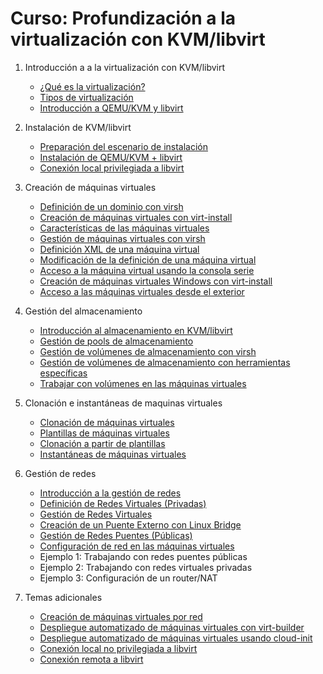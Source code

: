 # Curso: Profundización a la virtualización con KVM/libvirt

1. Introducción a a la virtualización con KVM/libvirt
    * [¿Qué es la virtualización?](contenidos/unidad01/clase1.md)
	* [Tipos de virtualización](contenidos/unidad01/clase2.md)
	* [Introducción a QEMU/KVM y libvirt](contenidos/unidad01/clase3.md)

2. Instalación de KVM/libvirt
    * [Preparación del escenario de instalación](contenidos/unidad02/clase1.md)
    * [Instalación de QEMU/KVM + libvirt](contenidos/unidad02/clase2.md)
    * [Conexión local privilegiada a libvirt](contenidos/unidad02/clase3.md)

3. Creación de máquinas virtuales
    * [Definición de un dominio con virsh](contenidos/unidad03/clase1.md)
    * [Creación de máquinas virtuales con virt-install](contenidos/unidad03/clase2.md)
    * [Características de las máquinas virtuales](contenidos/unidad03/clase3.md)
    * [Gestión de máquinas virtuales con virsh](contenidos/unidad03/clase4.md)
    * [Definición XML de una máquina virtual](contenidos/unidad03/clase5.md)
    * [Modificación de la definición de una máquina virtual](contenidos/unidad03/clase6.md)
    * [Acceso a la máquina virtual usando la consola serie](contenidos/unidad03/clase7.md)
    * [Creación de máquinas virtuales Windows con virt-install](contenidos/unidad03/clase8.md)
    * [Acceso a las máquinas virtuales desde el exterior](contenidos/unidad03/clase9.md)
    

4. Gestión del almacenamiento
    * [Introducción al almacenamiento en KVM/libvirt](contenidos/unidad04/clase1.md)
    * [Gestión de pools de almacenamiento](contenidos/unidad04/clase2.md)
    * [Gestión de volúmenes de almacenamiento con virsh](contenidos/unidad04/clase3.md)
    * [Gestión de volúmenes de almacenamiento con herramientas específicas](contenidos/unidad04/clase4.md)
    * [Trabajar con volúmenes en las máquinas virtuales](contenidos/unidad04/clase5.md)

5. Clonación e instantáneas de maquinas virtuales
    * [Clonación de máquinas virtuales](contenidos/unidad05/clase1.md)
    * [Plantillas de máquinas virtuales](contenidos/unidad05/clase2.md)
    * [Clonación a partir de plantillas](contenidos/unidad05/clase3.md)
    * [Instantáneas de máquinas virtuales](contenidos/unidad05/clase4.md)

6. Gestión de redes
    * [Introducción a la gestión de redes](contenidos/unidad06/clase1.md)
    * [Definición de Redes Virtuales (Privadas)](contenidos/unidad06/clase2.md)
    * [Gestión de Redes Virtuales](contenidos/unidad06/clase3.md)
    * [Creación de un Puente Externo con Linux Bridge](contenidos/unidad06/clase4.md)
    * [Gestión de Redes Puentes (Públicas)](contenidos/unidad06/clase5.md)
    * [Configuración de red en las máquinas virtuales](contenidos/unidad06/clase6.md)
    * Ejemplo 1: Trabajando con redes puentes públicas
    * Ejemplo 2: Trabajando con redes virtuales privadas
    * Ejemplo 3: Configuración de un router/NAT

7. Temas adicionales
    * [Creación de máquinas virtuales por red](contenidos/unidad07/clase1.md)
    * [Despliegue automatizado de máquinas virtuales con virt-builder](contenidos/unidad07/clase2.md)
    * [Despliegue automatizado de máquinas virtuales usando cloud-init](contenidos/unidad07/clase3.md)
    * [Conexión local no privilegiada a libvirt](contenidos/unidad07/clase4.md)
    * [Conexión remota a libvirt](contenidos/unidad07/clase5.md)
    